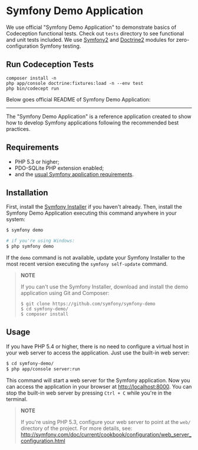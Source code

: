 Symfony Demo Application
========================

We use official "Symfony Demo Application" to demonstrate basics of Codeception functional tests. Check out `tests` directory to see functional and unit tests included. We use [Symfony2](http://codeception.com/docs/modules/Symfony2) and [Doctrine2](http://codeception.com/docs/modules/Doctrine2) modules for zero-configuration Symfony testing.

## Run Codeception Tests

```
composer install -n
php app/console doctrine:fixtures:load -n --env test
php bin/codecept run
```

Below goes official README of Symfony Demo Application:

---

The "Symfony Demo Application" is a reference application created to show how
to develop Symfony applications following the recommended best practices.

Requirements
------------

  * PHP 5.3 or higher;
  * PDO-SQLite PHP extension enabled;
  * and the [usual Symfony application requirements](http://symfony.com/doc/current/reference/requirements.html).

Installation
------------

First, install the [Symfony Installer](https://github.com/symfony/symfony-installer)
if you haven't already. Then, install the Symfony Demo Application executing
this command anywhere in your system:

```bash
$ symfony demo

# if you're using Windows:
$ php symfony demo
```

If the `demo` command is not available, update your Symfony Installer to the
most recent version executing the `symfony self-update` command.

> **NOTE**
>
> If you can't use the Symfony Installer, download and install the demo
> application using Git and Composer:
>
>     $ git clone https://github.com/symfony/symfony-demo
>     $ cd symfony-demo/
>     $ composer install

Usage
-----

If you have PHP 5.4 or higher, there is no need to configure a virtual host
in your web server to access the application. Just use the built-in web server:

```bash
$ cd symfony-demo/
$ php app/console server:run
```

This command will start a web server for the Symfony application. Now you can access
the application in your browser at <http://localhost:8000>. You can stop the built-in
web server by pressing `Ctrl + C` while you're in the terminal.

> **NOTE**
>
> If you're using PHP 5.3, configure your web server to point at the `web/`
> directory of the project. For more details, see:
> http://symfony.com/doc/current/cookbook/configuration/web_server_configuration.html
